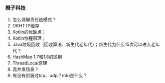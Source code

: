 ### 橙子科技
1. 怎么理解责任链模式？
2. OKHTTP缓存
3. Kotlin的优缺点；
4. Kotlin协程原理；
5. Java垃圾回收（回收算法、新生代老年代）；新生代为什么15次可以进入老年代？
6. HashMap 1.7和1.8的区别
7. ThreadLocal原理
8. 高并发场景？
9. 有没有封装过tcp、udp？mtu是什么？